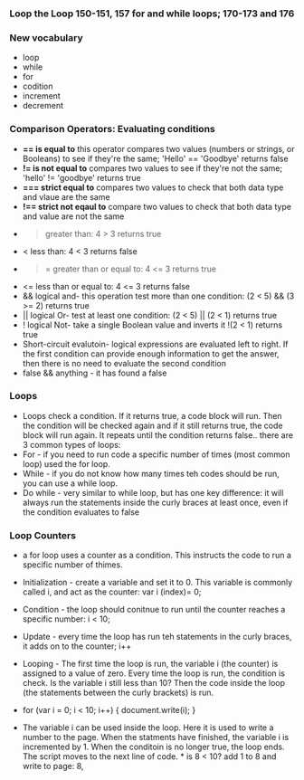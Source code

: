 ### Loop the Loop 150-151, 157 for and while loops; 170-173 and 176

### New vocabulary 
* loop 
* while 
* for 
* codition 
* increment
* decrement

### Comparison Operators: Evaluating conditions 
*  **== is equal to** this operator compares two values (numbers or strings, or Booleans) to see if they're the same; 'Hello' == 'Goodbye' returns false 
* **!= is not equal to** compares two values to see if they're not the same; 'hello' != 'goodbye' returns true 
* **=== strict equal to** compares two values to check that both data type and vlaue are the same 
* **!== strict not eqaul to** compare two values to check that both data type and value are not the same
* > greater than: 4 > 3 returns true
* < less than: 4 < 3 returns false 
* >= greater than or equal to: 4 <= 3 returns true
* <= less than or equal to: 4 <= 3 returns false
* && logical and- this operation test more than one condition: (2 < 5) && (3 >= 2) returns true
* || logical Or- test at least one condition: (2 < 5) || (2 < 1) returns true
* ! logical Not- take a single Boolean value and inverts it !(2 < 1) returns true
* Short-circuit evalutoin- logical expressions are evaluated left to right. If the first condition can provide enough information to get the answer, then there is no need to evaluate the second condition 
* false && anything - it has found a false  

### Loops 
* Loops check a condition. If it returns true, a code block will run. Then the condition will be checked again and if it still returns true, the code block will run again. It repeats until the condition returns false.. there are 3 common types of loops: 
* For - if you need to run code a specific number of times (most common loop) used the for loop. 
* While - if you do not know how many times teh codes should be run, you can use a while loop. 
* Do while - very similar to while loop, but has one key difference: it will always run the statements inside the curly braces at least once, even if the condition evaluates to false


### Loop Counters 
* a for loop uses a counter as a condition. This instructs the code to run a specific number of thimes.
* Initialization - create a variable and set it to 0. This variable is commonly called i, and act as the counter: var i (index)= 0; 
* Condition - the loop should conitnue to run until the counter reaches a specific number: i < 10; 
* Update - every time the loop has run teh statements in the curly braces, it adds on to the counter; i++
* Looping - The first time the loop is run, the variable i (the counter) is assigned to a value of zero.
Every time the loop is run, the condition is check. Is the variable i still less than 10? Then the code inside the loop (the statements between the curly brackets) is run. 
* for (var i = 0; i < 10; i++) {
    document.write(i);
}

* The variable i can be used inside the loop. Here it is used to write a number to the page. When the statments have finished, the variable i is incremented by 1. When the conditoin is no longer true, the loop ends. The script moves to the next line of code. 
        * is 8 < 10? add 1 to 8 and write to page: 8,  